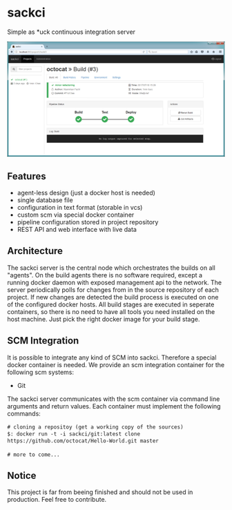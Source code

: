# sackci
Simple as *uck continuous integration server

![Screenshot of webinterface](doc/webui.png)

## Features
- agent-less design (just a docker host is needed)
- single database file
- configuration in text format (storable in vcs)
- custom scm via special docker container
- pipeline configuration stored in project repository
- REST API and web interface with live data

## Architecture
The sackci server is the central node which orchestrates the builds on all "agents". On the build agents there is no software required, except a running docker daemon with exposed management api to the network.
The server periodically polls for changes from in the source repository of each project. If new changes are detected the build process is executed on one of the configured docker hosts.
All build stages are executed in seperate containers, so there is no need to have all tools you need installed on the host machine. Just pick the right docker image for your build stage.

## SCM Integration
It is possible to integrate any kind of SCM into sackci. Therefore a special docker container is needed. We provide an scm integration container for the following scm systems:

- Git

The sackci server communicates with the scm container via command line arguments and return values. Each container must implement the following commands:

```
# cloning a repositoy (get a working copy of the sources)
$: docker run -t -i sackci/git:latest clone https://github.com/octocat/Hello-World.git master

# more to come...
```

## Notice
This project is far from beeing finished and should not be used in production. Feel free to contribute.